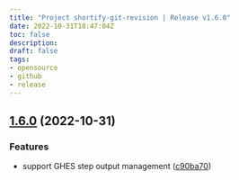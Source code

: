 ```yaml
---
title: "Project shortify-git-revision | Release v1.6.0"
date: 2022-10-31T18:47:04Z
toc: false
description: 
draft: false
tags:
- opensource
- github
- release
---
```

## [1.6.0](https://github.com/rlespinasse/shortify-git-revision/compare/v1.5.1...v1.6.0) (2022-10-31)


### Features

* support GHES step output management ([c90ba70](https://github.com/rlespinasse/shortify-git-revision/commit/c90ba7007ef6c152254d10b9f1a327966ab13077))



